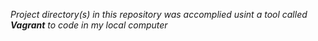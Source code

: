 *Project directory(s) in this repository was accomplied usint a tool called __Vagrant__  to code in my local computer*